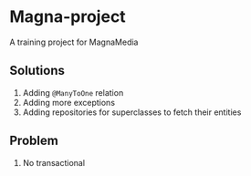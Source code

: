 # Magna-project
A training project for MagnaMedia 

## Solutions
1. Adding `@ManyToOne` relation
2. Adding more exceptions
3. Adding repositories for superclasses to fetch their entities

## Problem
1. No transactional
